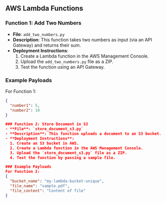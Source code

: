 ## AWS Lambda Functions

### Function 1: Add Two Numbers
- **File**: `add_two_numbers.py`
- **Description**: This function takes two numbers as input (via an API Gateway) and returns their sum.
- **Deployment Instructions**:
  1. Create a Lambda function in the AWS Management Console.
  2. Upload the `add_two_numbers.py` file as a ZIP.
  3. Test the function using an API Gateway.

### Example Payloads
For Function 1:
```json
{
  "number1": 5,
  "number2": 10
}

### Function 2: Store Document in S3
- **File**: `store_document_s3.py`
- **Description**: This function uploads a document to an S3 bucket.
- **Deployment Instructions**:
  1. Create an S3 bucket in AWS.
  2. Create a Lambda function in the AWS Management Console.
  3. Upload the `store_document_s3.py` file as a ZIP.
  4. Test the function by passing a sample file.

### Example Payloads
For Function 2:
{
  "bucket_name": "my-lambda-bucket-unique",
  "file_name": "sample.pdf",
  "file_content": "Content of file"
}
